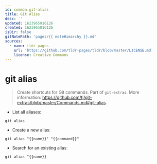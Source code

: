 ```yaml
---
id: common.git-alias
title: Git Alias
desc: ''
updated: 1623965016126
created: 1623965016126
isDir: false
gitNotePath: 'pages/{{ noteHiearchy }}.md'
sources:
  - name: tldr-pages
    url: 'https://github.com/tldr-pages/tldr/blob/master/LICENSE.md'
    license: Creative Commons
---
```

# git alias

> Create shortcuts for Git commands.
> Part of `git-extras`.
> More information: <https://github.com/tj/git-extras/blob/master/Commands.md#git-alias>.

- List all aliases:

`git alias`

- Create a new alias:

`git alias "{{name}}" "{{command}}"`

- Search for an existing alias:

`git alias ^{{name}}`

